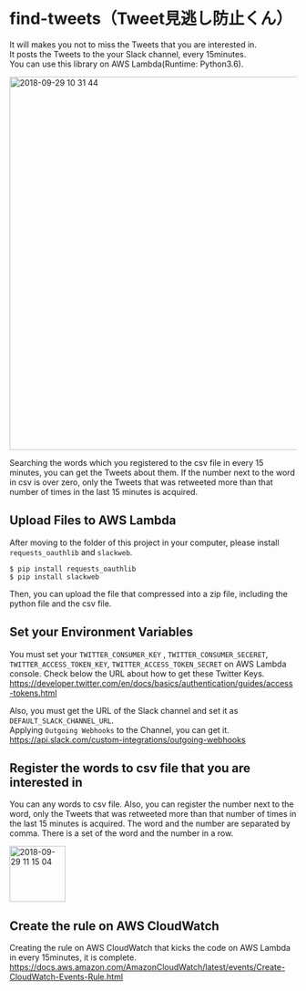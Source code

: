# find-tweets（Tweet見逃し防止くん）
It will makes you not to miss the Tweets that you are interested in.  
It posts the Tweets to the your Slack channel, every 15minutes.  
You can use this library on AWS Lambda(Runtime: Python3.6).  

<img width="655" alt="2018-09-29 10 31 44" src="https://user-images.githubusercontent.com/8345543/46239392-04274b80-c3d3-11e8-88f1-a0eb4cdd662d.png">


Searching the words which you registered to the csv file in every 15 minutes, you can get the Tweets about them.
If the number next to the word in csv is over zero, only the Tweets that was retweeted more than that number of times in the last 15 minutes is acquired.  

## Upload Files to AWS Lambda
After moving to the folder of this project in your computer, please install `requests_oauthlib` and `slackweb`.  
```
$ pip install requests_oauthlib
$ pip install slackweb
```

Then, you can upload the file that compressed into a zip file, including the python file and the csv file.  

## Set your Environment Variables
You must set your `TWITTER_CONSUMER_KEY` , `TWITTER_CONSUMER_SECERET`, `TWITTER_ACCESS_TOKEN_KEY`, `TWITTER_ACCESS_TOKEN_SECRET` on AWS Lambda console.
Check below the URL about how to get these Twitter Keys.  
https://developer.twitter.com/en/docs/basics/authentication/guides/access-tokens.html  

Also, you must get the URL of the Slack channel and set it as `DEFAULT_SLACK_CHANNEL_URL`.  
Applying `Outgoing Webhooks` to the Channel, you can get it.  
https://api.slack.com/custom-integrations/outgoing-webhooks

## Register the words to csv file that you are interested in
You can any words to csv file. Also, you can register the number next to the word, only the Tweets that was retweeted more than that number of times in the last 15 minutes is acquired. The word and the number are separated by comma. There is a set of the word and the number in a row.  

<img width="98" alt="2018-09-29 11 15 04" src="https://user-images.githubusercontent.com/8345543/46239814-fffe2c80-c3d8-11e8-9e43-2ed3f8c0c560.png">

## Create the rule on AWS CloudWatch
Creating the rule on AWS CloudWatch that kicks the code on AWS Lambda in every 15minutes, it is complete.
https://docs.aws.amazon.com/AmazonCloudWatch/latest/events/Create-CloudWatch-Events-Rule.html

